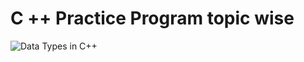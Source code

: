# C ++ Practice Program topic wise


![Data Types in C++](https://media.geeksforgeeks.org/wp-content/cdn-uploads/20191113115600/DatatypesInC.png)